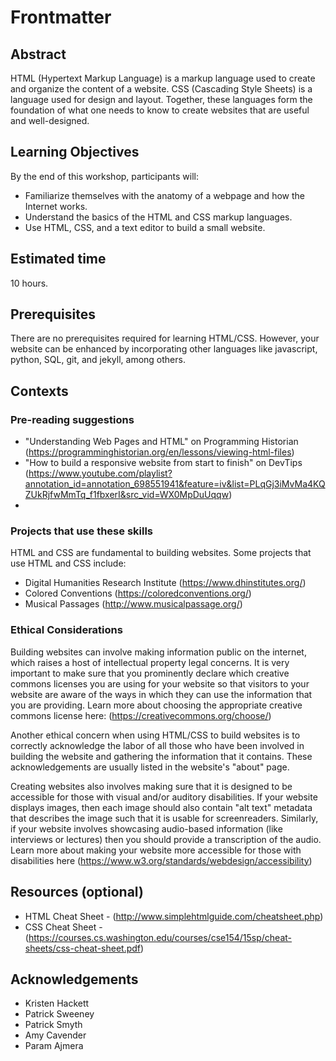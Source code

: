 # Frontmatter

## Abstract

HTML (Hypertext Markup Language) is a markup language used to create and organize the content of a website. CSS (Cascading Style Sheets) is a language used for design and layout. Together, these languages form the foundation of what one needs to know to create websites that are useful and well-designed.

## Learning Objectives

By the end of this workshop, participants will:

- Familiarize themselves with the anatomy of a webpage and how the Internet works.
- Understand the basics of the HTML and CSS markup languages.    
- Use HTML, CSS, and a text editor to build a small website.    
    
## Estimated time

10 hours.

## Prerequisites

There are no prerequisites required for learning HTML/CSS. However, your website can be enhanced by incorporating other languages like javascript, python, SQL, git, and jekyll, among others. 

## Contexts

### Pre-reading suggestions

- "Understanding Web Pages and HTML" on Programming Historian (https://programminghistorian.org/en/lessons/viewing-html-files)
- "How to build a responsive website from start to finish" on DevTips (https://www.youtube.com/playlist?annotation_id=annotation_698551941&feature=iv&list=PLqGj3iMvMa4KQZUkRjfwMmTq_f1fbxerI&src_vid=WX0MpDuUqqw)
- 

### Projects that use these skills

HTML and CSS are fundamental to building websites. Some projects that use HTML and CSS include:
- Digital Humanities Research Institute (https://www.dhinstitutes.org/)
- Colored Conventions (https://coloredconventions.org/)
- Musical Passages (http://www.musicalpassage.org/)

### Ethical Considerations

Building websites can involve making information public on the internet, which raises a host of intellectual property legal concerns. It is very important to make sure that you prominently declare which creative commons licenses you are using for your website so that visitors to your website are aware of the ways in which they can use the information that you are providing. Learn more about choosing the appropriate creative commons license here: (https://creativecommons.org/choose/)

Another ethical concern when using HTML/CSS to build websites is to correctly acknowledge the labor of all those who have been involved in building the website and gathering the information that it contains. These acknowledgements are usually listed in the website's "about" page.

Creating websites also involves making sure that it is designed to be accessible for those with visual and/or auditory disabilities. If your website displays images, then each image should also contain "alt text" metadata that describes the image such that it is usable for screenreaders. Similarly, if your website involves showcasing audio-based information (like interviews or lectures) then you should provide a transcription of the audio. Learn more about making your website more accessible for those with disabilities here (https://www.w3.org/standards/webdesign/accessibility)

## Resources (optional)

- HTML Cheat Sheet - (http://www.simplehtmlguide.com/cheatsheet.php)
- CSS Cheat Sheet - (https://courses.cs.washington.edu/courses/cse154/15sp/cheat-sheets/css-cheat-sheet.pdf)

## Acknowledgements

- Kristen Hackett
- Patrick Sweeney
- Patrick Smyth
- Amy Cavender
- Param Ajmera

